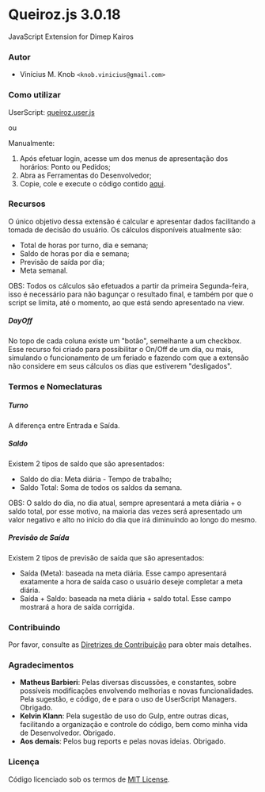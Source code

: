 # Queiroz.js 3.0.18
JavaScript Extension for Dimep Kairos

### Autor

* Vinícius M. Knob `<knob.vinicius@gmail.com>`

### Como utilizar

UserScript: [queiroz.user.js](../../raw/master/queiroz.user.js)

ou

Manualmente:
1. Após efetuar login, acesse um dos menus de apresentação dos horários: Ponto ou Pedidos;
2. Abra as Ferramentas do Desenvolvedor;
3. Copie, cole e execute o código contido [aqui](../../raw/master/dist/queiroz.min.js).

### Recursos

O único objetivo dessa extensão é calcular e apresentar dados facilitando a tomada de decisão do usuário. Os cálculos disponíveis atualmente são:

* Total de horas por turno, dia e semana;
* Saldo de horas por dia e semana;
* Previsão de saída por dia;
* Meta semanal.

OBS: Todos os cálculos são efetuados a partir da primeira Segunda-feira, isso é necessário para não bagunçar o resultado final, e também por que o script se limita, até o momento, ao que está sendo apresentado na view.

##### DayOff
No topo de cada coluna existe um "botão", semelhante a um checkbox. Esse recurso foi criado para possibilitar o On/Off de um dia, ou mais, simulando o funcionamento de um feriado e fazendo com que a extensão não considere em seus cálculos os dias que estiverem "desligados".

### Termos e Nomeclaturas

##### Turno
A diferença entre Entrada e Saída.

##### Saldo
Existem 2 tipos de saldo que são apresentados:
* Saldo do dia: Meta diária - Tempo de trabalho;
* Saldo Total: Soma de todos os saldos da semana.

OBS: O saldo do dia, no dia atual, sempre apresentará a meta diária + o saldo total, por esse motivo, na maioria das vezes será apresentado um valor negativo e alto no início do dia que irá diminuíndo ao longo do mesmo.

##### Previsão de Saída
Existem 2 tipos de previsão de saída que são apresentados:
* Saída (Meta): baseada na meta diária. Esse campo apresentará exatamente a hora de saída caso o usuário deseje completar a meta diária.
* Saída + Saldo: baseada na meta diária + saldo total. Esse campo mostrará a hora de saída corrigida.

### Contribuindo

Por favor, consulte as [Diretrizes de Contribuição](../master/CONTRIBUTING.md) para obter mais detalhes.

### Agradecimentos

* **Matheus Barbieri**: Pelas diversas discussões, e constantes, sobre possíveis modificações envolvendo melhorias e novas funcionalidades. Pela sugestão, e código, de e para o uso de UserScript Managers. Obrigado.
* **Kelvin Klann**: Pela sugestão de uso do Gulp, entre outras dicas, facilitando a organização e controle do código, bem como minha vida de Desenvolvedor. Obrigado.
* **Aos demais**: Pelos bug reports e pelas novas ideias. Obrigado.

### Licença

Código licenciado sob os termos de [MIT License](../master/LICENSE).
